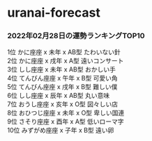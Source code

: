# uranai-forecast

### 2022年02月28日の運勢ランキングTOP10
1位	かに座座 x 未年 x AB型	たわいない針<br>2位	かに座座 x 戌年 x A型	遠いコンサート<br>3位	しし座座 x 未年 x AB型	おかしい手<br>4位	てんびん座座 x 午年 x B型	可愛い角<br>5位	てんびん座座 x 戌年 x B型	難しい僕<br>6位	しし座座 x 辰年 x AB型	丸い意味<br>7位	おうし座座 x 亥年 x O型	図々しい店<br>8位	おひつじ座座 x 未年 x O型	卑しい国連<br>9位	さそり座座 x 酉年 x A型	低いローマ字<br>10位	みずがめ座座 x 子年 x B型	遠い卵<br>